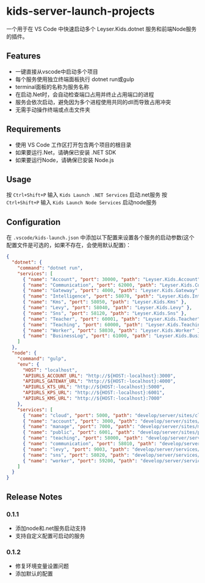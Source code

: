 # kids-server-launch-projects

一个用于在 VS Code 中快速启动多个 Leyser.Kids.dotnet 服务和前端Node服务的插件。

## Features

- 一键直接从vscode中启动多个项目
- 每个服务使用独立终端面板执行 dotnet run或gulp
- terminal面板的名称为服务名称
- 在启动.Net时，会自动检查端口占用并终止占用端口的进程
- 服务会依次启动，避免因为多个进程使用共同的dll而导致占用冲突
- 无需手动操作终端或点击文件夹

## Requirements
- 使用 VS Code 工作区打开包含两个项目的根目录
- 如果要运行.Net，请确保已安装 .NET SDK
- 如果要运行Node，请确保已安装 Node.js

## Usage

按 `Ctrl+Shift+P` 输入 `Kids Launch .NET Services` 启动.net服务
按 `Ctrl+Shift+P` 输入 `Kids Launch Node Services` 启动node服务

## Configuration

在 `.vscode/kids-launch.json` 中添加以下配置来设置各个服务的启动参数(这个配置文件是可选的，如果不存在，会使用默认配置)：

```json
{
  "dotnet": {
    "command": "dotnet run",
    "services": [
      { "name": "Account", "port": 30000, "path": "Leyser.Kids.Account" },
      { "name": "Communication", "port": 62000, "path": "Leyser.Kids.Communication" },
      { "name": "Gateway", "port": 4000, "path": "Leyser.Kids.Gateway" },
      { "name": "Intelligence", "port": 58070, "path": "Leyser.Kids.Intelligence" },
      { "name": "Kms", "port": 58050, "path": "Leyser.Kids.Kms" },
      { "name": "Levy", "port": 58040, "path": "Leyser.Kids.Levy" },
      { "name": "Sns", "port": 58120, "path": "Leyser.Kids.Sns" },
      { "name": "Teacher", "port": 60001, "path": "Leyser.Kids.Teacher" },
      { "name": "Teaching", "port": 60000, "path": "Leyser.Kids.Teaching" },
      { "name": "Worker", "port": 58030, "path": "Leyser.Kids.Worker" },
      { "name": "BusinessLog", "port": 61000, "path": "Leyser.Kids.BusinessLog" }
    ]
  },
  "node": {
    "command": "gulp",
    "env": {
      "HOST": "localhost",
      "APIURLS_ACCOUNT_URL": "http://${HOST:-localhost}:3000",
      "APIURLS_GATEWAY_URL": "http://${HOST:-localhost}:4000",
      "APIURLS_KTS_URL": "http://${HOST:-localhost}:5000",
      "APIURLS_KPS_URL": "http://${HOST:-localhost}:6001",
      "APIURLS_KMS_URL": "http://${HOST:-localhost}:7000"
    },
    "services": [
      { "name": "cloud", "port": 5000, "path": "develop/server/sites/cloud/" },
      { "name": "account", "port": 3000, "path": "develop/server/sites/account/" },
      { "name": "manage", "port": 7000, "path": "develop/server/sites/manage/" },
      { "name": "public", "port": 6001, "path": "develop/server/sites/public/" },
      { "name": "teaching", "port": 58000, "path": "develop/server/services/teaching/" },
      { "name": "communication", "port": 58010, "path": "develop/server/services/communication/" },
      { "name": "levy", "port": 9003, "path": "develop/server/services/levy/" },
      { "name": "sns", "port": 58020, "path": "develop/server/services/sns/" },
      { "name": "worker", "port": 59200, "path": "develop/server/services/worker/" }
    ]
  }
}
```

## Release Notes

### 0.1.1

- 添加node和.net服务启动支持
- 支持自定义配置可启动的服务

### 0.1.2

- 修复环境变量设置问题
- 添加默认的配置
